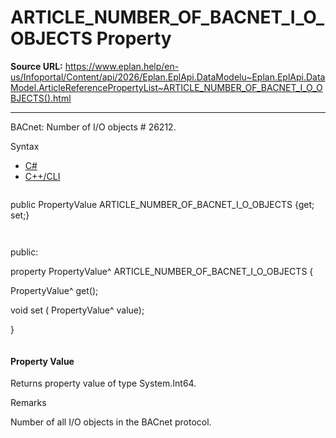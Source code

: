 # ARTICLE_NUMBER_OF_BACNET_I_O_OBJECTS Property

**Source URL:** https://www.eplan.help/en-us/Infoportal/Content/api/2026/Eplan.EplApi.DataModelu~Eplan.EplApi.DataModel.ArticleReferencePropertyList~ARTICLE_NUMBER_OF_BACNET_I_O_OBJECTS().html

---

BACnet: Number of I/O objects # 26212.

Syntax

- [C#](#i-syntax-CS)
- [C++/CLI](#i-syntax-CPP2005)

```
```
public PropertyValue ARTICLE_NUMBER_OF_BACNET_I_O_OBJECTS {get; set;}
```
```

```
```
public:

property PropertyValue^ ARTICLE_NUMBER_OF_BACNET_I_O_OBJECTS {

   PropertyValue^ get();

   void set (    PropertyValue^ value);

}
```
```

#### Property Value

Returns property value of type System.Int64.

Remarks

Number of all I/O objects in the BACnet protocol.
